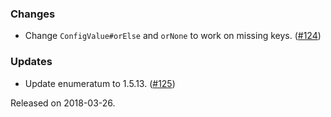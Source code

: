 ### Changes
- Change `ConfigValue#orElse` and `orNone` to work on missing keys. ([#124][#124])

### Updates
- Update enumeratum to 1.5.13. ([#125][#125])

[#124]: https://github.com/vlovgr/ciris/pull/124
[#125]: https://github.com/vlovgr/ciris/pull/125

Released on 2018-03-26.
